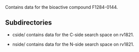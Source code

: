 Contains data for the bioactive compound F1284-0144.

## Subdirectories

- cside/ contains data for the C-side search space on rv1821.

- nside/ contains data for the N-side search space on rv1821.

